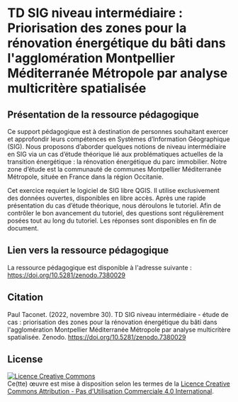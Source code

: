 # TD SIG niveau intermédiaire : Priorisation des zones pour la rénovation énergétique du bâti dans l'agglomération Montpellier Méditerranée Métropole par analyse multicritère spatialisée

## Présentation de la ressource pédagogique

Ce support pédagogique est à destination de personnes souhaitant exercer et approfondir leurs compétences en Systèmes d’Information Géographique (SIG). Nous proposons d’aborder quelques notions de niveau intermédiaire en SIG via un cas d’étude théorique lié aux problématiques actuelles de la transition énergétique : la rénovation énergétique du parc immobilier. Notre zone d’étude est la communauté de communes Montpellier Méditerranée Métropole, située en France dans la région Occitanie.

Cet exercice requiert le logiciel de SIG libre QGIS.  Il utilise exclusivement des données ouvertes, disponibles en libre accès. Après une rapide présentation du cas d’étude théorique, nous déroulons le tutoriel. Afin de contrôler le bon avancement du tutoriel, des questions sont régulièrement posées tout au long du tutoriel. Les réponses sont disponibles en fin de document.

## Lien vers la ressource pédagogique

La ressource pédagogique est disponible à l'adresse suivante : https://doi.org/10.5281/zenodo.7380029

## Citation

Paul Taconet. (2022, novembre 30). TD SIG niveau intermédiaire - étude de cas : priorisation des zones pour la rénovation énergétique du bâti dans l'agglomération Montpellier Méditerranée Métropole par analyse multicritère spatialisée. Zenodo. https://doi.org/10.5281/zenodo.7380029

## License

<a rel="license" href="http://creativecommons.org/licenses/by-nc/4.0/"><img alt="Licence Creative Commons" style="border-width:0" src="https://i.creativecommons.org/l/by-nc/4.0/88x31.png" /></a><br />Ce(tte) œuvre est mise à disposition selon les termes de la <a rel="license" href="http://creativecommons.org/licenses/by-nc/4.0/">Licence Creative Commons Attribution - Pas d’Utilisation Commerciale 4.0 International</a>.